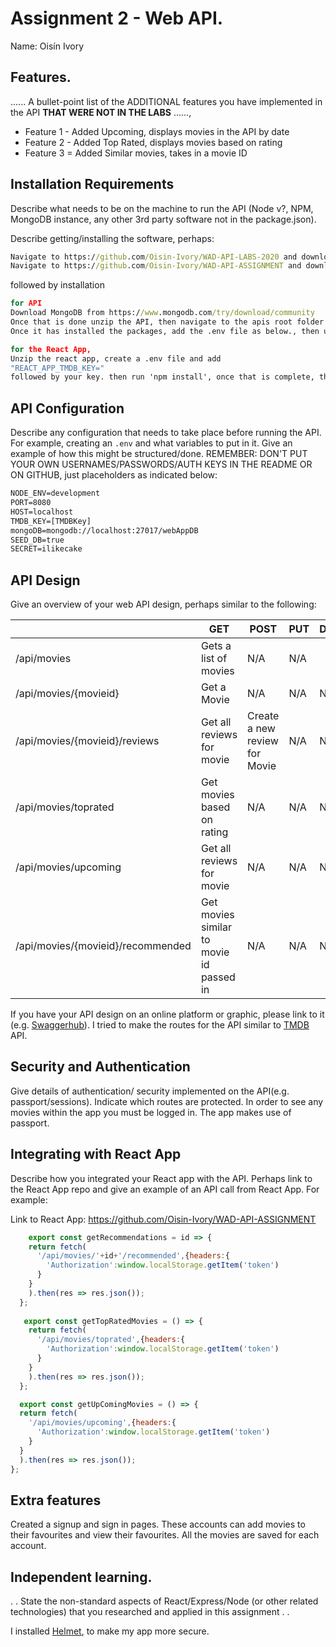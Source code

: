 # Assignment 2 - Web API.

Name: Oisín Ivory
## Features.

...... A bullet-point list of the ADDITIONAL features you have implemented in the API **THAT WERE NOT IN THE LABS** ......,
 
 + Feature 1 - Added Upcoming, displays movies in the API by date
 + Feature 2 - Added Top Rated, displays movies based on rating
 + Feature 3 = Added Similar movies, takes in a movie ID


## Installation Requirements

Describe what needs to be on the machine to run the API (Node v?, NPM, MongoDB instance, any other 3rd party software not in the package.json). 

Describe getting/installing the software, perhaps:

```bat
Navigate to https://github.com/Oisin-Ivory/WAD-API-LABS-2020 and download the zip version.	//The API
Navigate to https://github.com/Oisin-Ivory/WAD-API-ASSIGNMENT and download the zip version. //The React App
```

followed by installation

```bat
for API
Download MongoDB from https://www.mongodb.com/try/download/community
Once that is done unzip the API, then navigate to the apis root folder using 'cd .\movies-api\' then run 'npm install'.
Once it has installed the packages, add the .env file as below., then use 'npm start'

for the React App,
Unzip the react app, create a .env file and add
"REACT_APP_TMDB_KEY="
followed by your key. then run 'npm install', once that is complete, then yse 'npm start'
```


## API Configuration
Describe any configuration that needs to take place before running the API. For example, creating an ``.env`` and what variables to put in it. Give an example of how this might be structured/done.
REMEMBER: DON'T PUT YOUR OWN USERNAMES/PASSWORDS/AUTH KEYS IN THE README OR ON GITHUB, just placeholders as indicated below:

```bat
NODE_ENV=development
PORT=8080
HOST=localhost
TMDB_KEY=[TMDBKey]
mongoDB=mongodb://localhost:27017/webAppDB
SEED_DB=true
SECRET=ilikecake
```


## API Design
Give an overview of your web API design, perhaps similar to the following: 

|  |  GET | POST | PUT | DELETE
| -- | -- | -- | -- | -- 
| /api/movies |Gets a list of movies | N/A | N/A |
| /api/movies/{movieid} | Get a Movie | N/A | N/A | N/A
| /api/movies/{movieid}/reviews | Get all reviews for movie | Create a new review for Movie | N/A | N/A  
| /api/movies/toprated | Get movies based on rating | N/A | N/A | N/A 
| /api/movies/upcoming | Get all reviews for movie | N/A | N/A | N/A 
| /api/movies/{movieid}/recommended	 | Get movies similar to movie id passed in | N/A | N/A | N/A 

If you have your API design on an online platform or graphic, please link to it (e.g. [Swaggerhub](https://app.swaggerhub.com/)).
I tried to make the routes for the API similar to [TMDB](https://developers.themoviedb.org/3) API.

## Security and Authentication
Give details of authentication/ security implemented on the API(e.g. passport/sessions). Indicate which routes are protected.
In order to see any movies within the app you must be logged in. The app makes use of passport.

## Integrating with React App

Describe how you integrated your React app with the API. Perhaps link to the React App repo and give an example of an API call from React App. For example: 

Link to React App: https://github.com/Oisin-Ivory/WAD-API-ASSIGNMENT

~~~Javascript
	export const getRecommendations = id => {
    return fetch(
      '/api/movies/'+id+'/recommended',{headers:{
        'Authorization':window.localStorage.getItem('token')
      }
    }
    ).then(res => res.json());
  };
  
   export const getTopRatedMovies = () => {
    return fetch(
      '/api/movies/toprated',{headers:{
        'Authorization':window.localStorage.getItem('token')
      }
    }
    ).then(res => res.json());
  };

  export const getUpComingMovies = () => {
  return fetch(
    '/api/movies/upcoming',{headers:{
      'Authorization':window.localStorage.getItem('token')
    }
  }
  ).then(res => res.json());
};
~~~

## Extra features
Created a signup and sign in pages. These accounts can add movies to their favourites and view their favourites. All the movies are saved for each account.

## Independent learning.

. . State the non-standard aspects of React/Express/Node (or other related technologies) that you researched and applied in this assignment . .  

I installed [Helmet](https://helmetjs.github.io/), to make my app more secure.